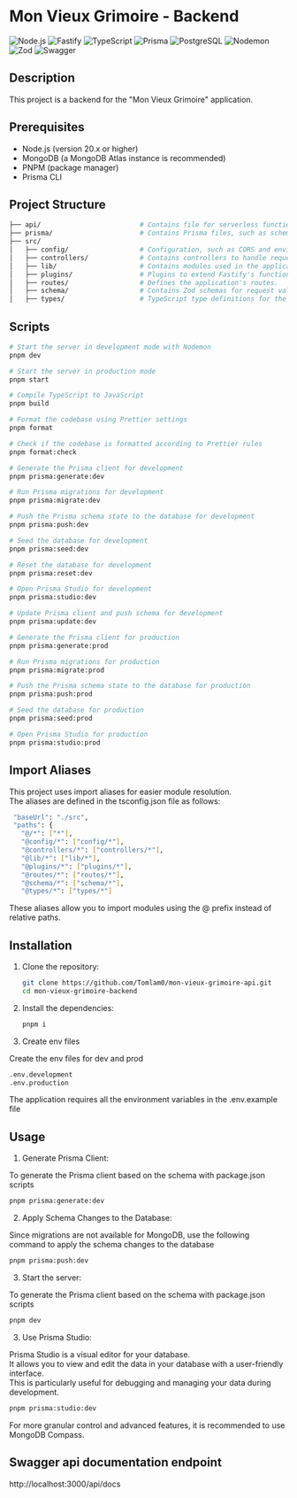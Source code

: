 # Mon Vieux Grimoire - Backend

![Node.js](https://img.shields.io/badge/Node.js-%20-339933?style=for-the-badge&logo=node.js)
![Fastify](https://img.shields.io/badge/Fastify-%20-black?style=for-the-badge&logo=fastify)
![TypeScript](https://img.shields.io/badge/TypeScript-%20-blue?style=for-the-badge&logo=typescript)
![Prisma](https://img.shields.io/badge/Prisma-%20-3DDC84?style=for-the-badge&logo=prisma)
![PostgreSQL](https://img.shields.io/badge/PostgreSQL-%2300338C.svg?style=for-the-badge&logo=postgresql&logoColor=white)
![Nodemon](https://img.shields.io/badge/Nodemon-%20-76D04B?style=for-the-badge&logo=nodemon)
![Zod](https://img.shields.io/badge/Zod-%20-black?style=for-the-badge&logo=zod)
![Swagger](https://img.shields.io/badge/Swagger-%20-85EA2D?style=for-the-badge&logo=swagger)

## Description

This project is a backend for the "Mon Vieux Grimoire" application.

## Prerequisites

- Node.js (version 20.x or higher)
- MongoDB (a MongoDB Atlas instance is recommended)
- PNPM (package manager)
- Prisma CLI

## Project Structure

```bash
├── api/                         # Contains file for serverless functions for connecting to Vercel.
├── prisma/                      # Contains Prisma files, such as schemas and seed scripts.
├── src/
│   ├── config/                  # Configuration, such as CORS and environment variables.
│   ├── controllers/             # Contains controllers to handle requests and business logic.
│   ├── lib/                     # Contains modules used in the application like Prisma client.
│   ├── plugins/                 # Plugins to extend Fastify's functionality.
│   ├── routes/                  # Defines the application's routes.
│   ├── schema/                  # Contains Zod schemas for request validation and typing.
│   ├── types/                   # TypeScript type definitions for the application.
```

## Scripts

```bash
# Start the server in development mode with Nodemon
pnpm dev

# Start the server in production mode
pnpm start

# Compile TypeScript to JavaScript
pnpm build

# Format the codebase using Prettier settings
pnpm format

# Check if the codebase is formatted according to Prettier rules
pnpm format:check

# Generate the Prisma client for development
pnpm prisma:generate:dev

# Run Prisma migrations for development
pnpm prisma:migrate:dev

# Push the Prisma schema state to the database for development
pnpm prisma:push:dev

# Seed the database for development
pnpm prisma:seed:dev

# Reset the database for development
pnpm prisma:reset:dev

# Open Prisma Studio for development
pnpm prisma:studio:dev

# Update Prisma client and push schema for development
pnpm prisma:update:dev

# Generate the Prisma client for production
pnpm prisma:generate:prod

# Run Prisma migrations for production
pnpm prisma:migrate:prod

# Push the Prisma schema state to the database for production
pnpm prisma:push:prod

# Seed the database for production
pnpm prisma:seed:prod

# Open Prisma Studio for production
pnpm prisma:studio:prod
```

## Import Aliases

This project uses import aliases for easier module resolution.  
The aliases are defined in the tsconfig.json file as follows:

```bash
 "baseUrl": "./src",
 "paths": {
   "@/*": ["*"],
   "@config/*": ["config/*"],
   "@controllers/*": ["controllers/*"],
   "@lib/*": ["lib/*"],
   "@plugins/*": ["plugins/*"],
   "@routes/*": ["routes/*"],
   "@schema/*": ["schema/*"],
   "@types/*": ["types/*"]
```

These aliases allow you to import modules using the @ prefix instead of relative paths.

## Installation

1. Clone the repository:

   ```bash
   git clone https://github.com/Tomlam0/mon-vieux-grimoire-api.git
   cd mon-vieux-grimoire-backend
   ```

2. Install the dependencies:

   ```bash
   pnpm i
   ```

3. Create env files

Create the env files for dev and prod

```bash
.env.development
.env.production
```

The application requires all the environment variables in the .env.example file

## Usage

1. Generate Prisma Client:

To generate the Prisma client based on the schema with package.json scripts

```bash
pnpm prisma:generate:dev
```

2. Apply Schema Changes to the Database:

Since migrations are not available for MongoDB, use the following command to apply the schema changes to the database

```bash
pnpm prisma:push:dev
```

3. Start the server:

To generate the Prisma client based on the schema with package.json scripts

```bash
pnpm dev
```

3. Use Prisma Studio:

Prisma Studio is a visual editor for your database.  
It allows you to view and edit the data in your database with a user-friendly interface.  
This is particularly useful for debugging and managing your data during development.

```bash
pnpm prisma:studio:dev
```

For more granular control and advanced features, it is recommended to use MongoDB Compass.

## Swagger api documentation endpoint

http://localhost:3000/api/docs
